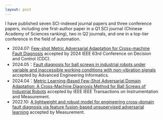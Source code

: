 ```yaml
---
layout: post
---
```

I have published seven SCI-indexed journal papers and three conference papers, including one first-author paper in a Q1 SCI journal (Chinese Academy of Sciences ranking), 
two in Q2 journals, and one in a top-tier conference in the field of automation.

- 2024.07: [Few-shot Metric Adversarial Adaptation for Cross-machine Fault Diagnosis](https://ieeexplore.ieee.org/abstract/document/10886709)  accepted by 2024 IEEE 63rd Conference on Decision and Control (CDC).
- 2024.05：[Fault diagnosis for ball screws in industrial robots under variable and inaccessible working conditions with non-vibration signals](https://www.sciencedirect.com/science/article/abs/pii/S1474034624002659) accepted by Advanced Engineering Informatics.
- 2024.04：[Metric Learning-Based Few-Shot Adversarial Domain Adaptation: A Cross-Machine Diagnosis Method for Ball Screws of Industrial Robots](https://ieeexplore.ieee.org/abstract/document/10535297) accepted by IEEE IEEE Transactions on Instrumentation and Measurement.
- 2022.10: [A lightweight and robust model for engineering cross-domain fault diagnosis via feature fusion-based unsupervised adversarial learning](https://www.sciencedirect.com/science/article/abs/pii/S0263224122013355) accepted by Measurement.

